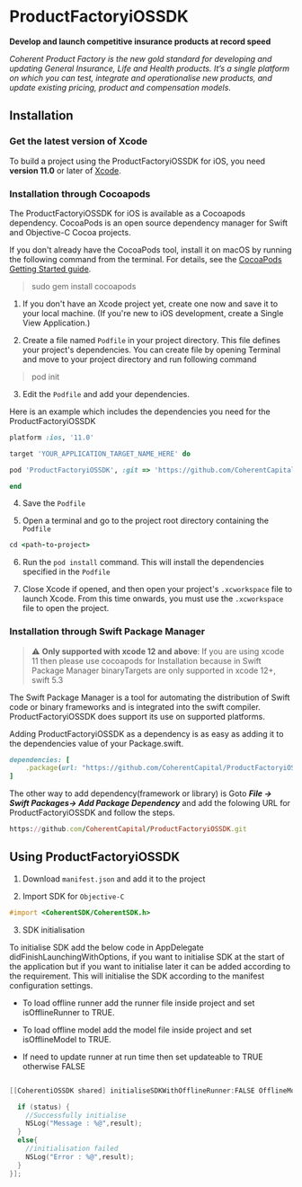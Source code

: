 # ProductFactoryiOSSDK

**Develop and launch competitive insurance products at record speed**

*Coherent Product Factory is the new gold standard for developing and updating General Insurance, Life and Health products. It’s a single platform on which you can test, integrate and operationalise new products, and update existing pricing, product and compensation models.*

## Installation

### Get the latest version of Xcode
To build a project using the ProductFactoryiOSSDK for iOS, you need **version 11.0** or later of [Xcode](https://developer.apple.com/xcode/).


### Installation through Cocoapods

The ProductFactoryiOSSDK for iOS is available as a Cocoapods dependency. CocoaPods is an open source dependency manager for Swift and Objective-C Cocoa projects.

If you don't already have the CocoaPods tool, install it on macOS by running the following command from the terminal. For details, see the [CocoaPods Getting Started guide](https://guides.cocoapods.org/using/getting-started.html).

> sudo gem install cocoapods

1. If you don't have an Xcode project yet, create one now and save it to your local machine. (If you're new to iOS development, create a Single View Application.)

2. Create a file named `Podfile` in your project directory. This file defines your project's dependencies. You can create file by opening Terminal and move to your project directory and run following command

> pod init

3. Edit the `Podfile` and add your dependencies.

Here is an example which includes the dependencies you need for the ProductFactoryiOSSDK

```ruby
platform :ios, '11.0'

target 'YOUR_APPLICATION_TARGET_NAME_HERE' do

pod 'ProductFactoryiOSSDK', :git => 'https://github.com/CoherentCapital/ProductFactoryiOSSDK.git'

end
```

4. Save the `Podfile`

5. Open a terminal and go to the project root directory containing the `Podfile`
```ruby
cd <path-to-project>
```

6. Run the `pod install` command. This will install the dependencies specified in the `Podfile`

7. Close Xcode if opened, and then open your project's `.xcworkspace` file to launch Xcode. From this time onwards, you must use the `.xcworkspace` file to open the project.


### Installation through Swift Package Manager

> :warning: **Only supported with xcode 12 and above**: If you are using xcode 11 then please use cocoapods for Installation because in Swift Package Manager binaryTargets are only supported in xcode 12+,  swift 5.3

The Swift Package Manager is a tool for automating the distribution of Swift code or binary frameworks and is integrated into the swift compiler. ProductFactoryiOSSDK does support its use on supported platforms.

Adding ProductFactoryiOSSDK as a dependency is as easy as adding it to the dependencies value of your Package.swift.

```ruby
dependencies: [
    .package(url: "https://github.com/CoherentCapital/ProductFactoryiOSSDK.git", .upToNextMajor(from: "1.0.3"))
]

```

The other way to add dependency(framework or library) is Goto ***File -> Swift Packages-> Add Package Dependency*** and add the folowing URL for ProductFactoryiOSSDK and follow the steps.

```ruby
https://github.com/CoherentCapital/ProductFactoryiOSSDK.git

````


## Using ProductFactoryiOSSDK

1. Download `manifest.json` and add it to the project

2. Import SDK for `Objective-C`

```objective-c
#import <CoherentSDK/CoherentSDK.h>

```

3. SDK initialisation

To initialise SDK add the below code in AppDelegate didFinishLaunchingWithOptions,  if you want to initialise SDK at the start of the application but if you want to initialise later it can be added according to the requirement. This will initialise the SDK according to the manifest configuration settings. 

- To load offline runner add the runner file inside project and set isOfflineRunner to TRUE.

- To load offline model add the model file inside project and set isOfflineModel to TRUE.

- If need to update runner at run time then set updateable to TRUE otherwise FALSE

```objective-c

[[CoherentiOSSDK shared] initialiseSDKWithOfflineRunner:FALSE OfflineModel:FALSE Update:TRUE Completion:^(BOOL status, NSString * _Nullable result) {

  if (status) {
    //Successfully initialise
    NSLog("Message : %@",result);
  }
  else{
    //initialisation failed
    NSLog("Error : %@",result);
  }
}];

```
